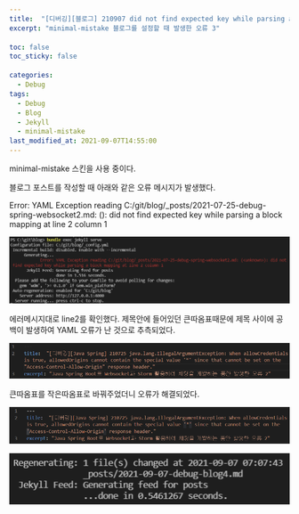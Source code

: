 ```yaml
---
title:  "[디버깅][블로그] 210907 did not find expected key while parsing a block mapping at line 2 column 1"
excerpt: "minimal-mistake 블로그를 설정할 때 발생한 오류 3"

toc: false
toc_sticky: false

categories:
  - Debug
tags:
  - Debug
  - Blog
  - Jekyll
  - minimal-mistake
last_modified_at: 2021-09-07T14:55:00
---
```


minimal-mistake 스킨을 사용 중이다.

블로그 포스트를 작성할 때 아래와 같은 오류 메시지가 발생했다.
<p class="error_msg">
Error: YAML Exception reading C:/git/blog/_posts/2021-07-25-debug-spring-websocket2.md: (<unknown>): did not find expected key while parsing a block mapping at line 2 column 1
</p>
<p class="code"><img src="/assets/images/21090701.png" /></p>

에러메시지대로 line2를 확인했다. 제목안에 들어있던 큰따옴표때문에 제목 사이에 공백이 발생하여 YAML 오류가 난 것으로 추측되었다.
<p class="code"><img src="/assets/images/21090702.png" /></p>

큰따옴표를 작은따옴표로 바꿔주었더니 오류가 해결되었다.
<p class="code"><img src="/assets/images/21090703.png" /></p>

<p class="code"><img src="/assets/images/21090704.png" /></p>

